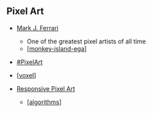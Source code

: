 Pixel Art
---------

* [Mark J. Ferrari](http://www.markferrari.com/)
    * One of the greatest pixel artists of all time
    * [[monkey-island-ega]]

* [#PixelArt](https://twitter.com/hashtag/PixelArt?src=hashtag_click)

* [[voxel]]

* [Responsive Pixel Art](https://essenmitsosse.de/pixel/)
    * [[algorithms]]

[//begin]: # "Autogenerated link references for markdown compatibility"
[monkey-island-ega]: ../../../../../../c:/Users/ac954/code/mapOfComputing/computing/monkey-island-ega.md "Monkey Island EGA - Extract"
[voxel]: voxel.md "Voxel"
[algorithms]: ../../../../../../c:/Users/ac954/code/mapOfComputing/computing/algorithms.md "Algorithms"
[//end]: # "Autogenerated link references"